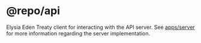 # @repo/api

Elysia Eden Treaty client for interacting with the API server. See
[apps/server](/apps/server) for more information regarding the server
implementation.
